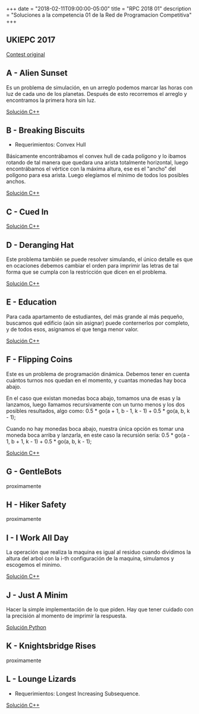 +++
date = "2018-02-11T09:00:00-05:00"
title = "RPC 2018 01"
description = "Soluciones a la competencia 01 de la Red de Programacion Competitiva"
+++

## UKIEPC 2017

[Contest original](http://ukiepc.info/2017/)

## A - Alien Sunset

Es un problema de simulación, en un arreglo podemos marcar las horas con luz de cada uno
de los planetas. Después de esto recorremos el arreglo y encontramos la primera hora sin luz.

[Solución C++](https://github.com/pin3da/Programming-contest/blob/master/solved/RPC/2018-01/A.cc)

## B - Breaking Biscuits

- Requerimientos: Convex Hull

Básicamente encontrábamos el convex hull de cada polígono y lo ibamos rotando
de tal manera que quedara una arista totalmente horizontal, luego encontrábamos el
vértice con la máxima altura, ese es el "ancho" del polígono para esa arista. Luego
elegíamos el mínimo de todos los posibles anchos.

[Solución C++](https://github.com/pin3da/Programming-contest/blob/master/solved/RPC/2018-01/B.cc)

## C - Cued In



[Solución C++](https://github.com/pin3da/Programming-contest/blob/master/solved/RPC/2018-01/C.cc)

## D - Deranging Hat

Este problema también se puede resolver simulando, el único detalle es que en ocaciones
debemos cambiar el orden para imprimir las letras de tal forma que se cumpla con
la restricción que dicen en el problema.

[Solución C++](https://github.com/pin3da/Programming-contest/blob/master/solved/RPC/2018-01/D.cc)

## E - Education

Para cada apartamento de estudiantes, del más grande al más pequeño, buscamos qué
edificio (aún sin asignar) puede conternerlos por completo, y de todos esos,
asignamos el que tenga menor valor.

[Solución C++](https://github.com/pin3da/Programming-contest/blob/master/solved/RPC/2018-01/E.cc)

## F - Flipping Coins

Este es un problema de programación dinámica. Debemos tener en cuenta cuántos
turnos nos quedan en el momento, y cuantas monedas hay boca abajo.

En el caso que existan monedas boca abajo, tomamos una de esas y la lanzamos,
luego llamamos recursivamente con un turno menos y los dos posibles resultados,
algo como:  0.5 * go(a + 1, b - 1, k - 1) + 0.5 * go(a, b, k - 1);

Cuando no hay monedas boca abajo, nuestra única opción es tomar una moneda boca arriba
y lanzarla, en este caso la recursión sería: 0.5 * go(a - 1, b + 1, k - 1) + 0.5 * go(a, b, k - 1);

[Solución C++](https://github.com/pin3da/Programming-contest/blob/master/solved/RPC/2018-01/F.cc)

## G - GentleBots

proximamente

## H - Hiker Safety

proximamente

## I - I Work All Day

La operación que realiza la maquina es igual al residuo cuando dividimos la altura
del arbol con la i-th configuración de la maquina, simulamos y escogemos el minimo.

[Solución C++](https://github.com/pin3da/Programming-contest/blob/master/solved/RPC/2018-01/I.cc)

## J - Just A Minim

Hacer la simple implementación de lo que piden. Hay que tener cuidado con la
precisión al momento de imprimir la respuesta.

[Solución Python](https://github.com/pin3da/Programming-contest/blob/master/solved/RPC/2018-01/J.py)

## K - Knightsbridge Rises

proximamente

## L - Lounge Lizards

- Requerimientos: Longest Increasing Subsequence.


[Solución C++](https://github.com/pin3da/Programming-contest/blob/master/solved/RPC/2018-01/L.cc)
